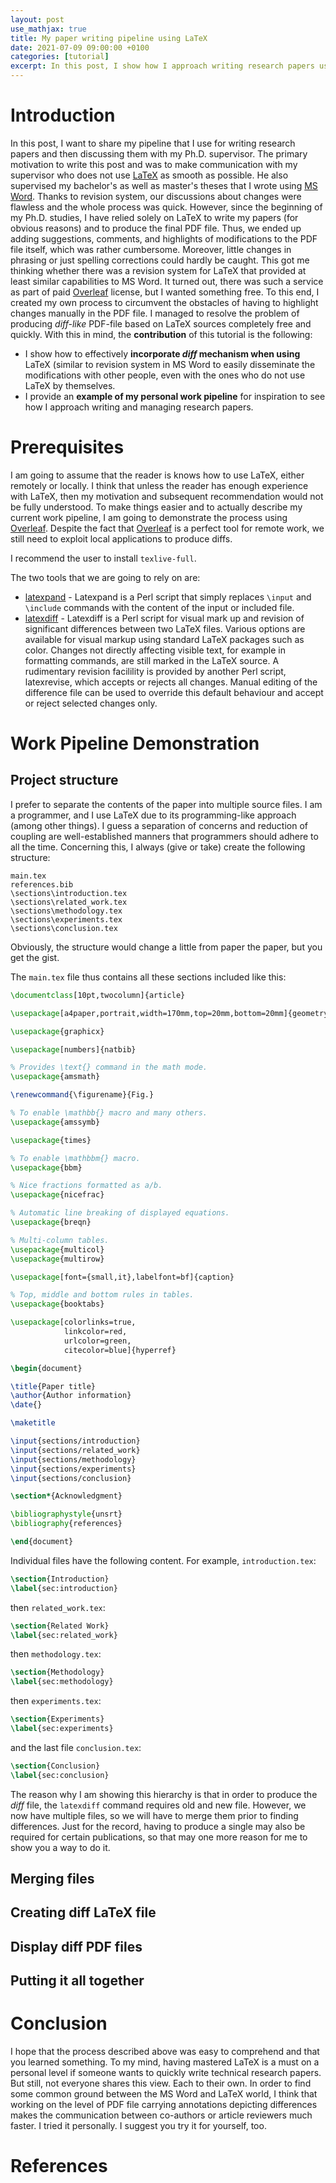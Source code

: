```yaml
---
layout: post
use_mathjax: true
title: My paper writing pipeline using LaTeX
date: 2021-07-09 09:00:00 +0100
categories: [tutorial]
excerpt: In this post, I show how I approach writing research papers using LaTeX.
---
```


# Introduction

In this post, I want to share my pipeline that I use for writing research papers and then discussing them with my Ph.D. supervisor. The primary motivation to write this post and was to make communication with my supervisor who does not use [LaTeX](https://www.latex-project.org/) as smooth as possible. He also supervised my bachelor's as well as master's theses that I wrote using [MS Word](https://www.microsoft.com/sk-sk/microsoft-365/word). Thanks to revision system, our discussions about changes were flawless and the whole process was quick. However, since the beginning of my Ph.D. studies, I have relied solely on LaTeX to write my papers (for obvious reasons) and to produce the final PDF file. Thus, we ended up adding suggestions, comments, and highlights of modifications to the PDF file itself, which was rather cumbersome. Moreover, little changes in phrasing or just spelling corrections could hardly be caught. This got me thinking whether there was a revision system for LaTeX that provided at least similar capabilities to MS Word. It turned out, there was such a service as part of paid [Overleaf](https://www.overleaf.com/) license, but I wanted something free. To this end, I created my own process to circumvent the obstacles of having to highlight changes manually in the PDF file. I managed to resolve the problem of producing *diff-like* PDF-file based on LaTeX sources completely free and quickly. With this in mind, the **contribution** of this tutorial is the following:
* I show how to effectively **incorporate *diff* mechanism when using** LaTeX (similar to revision system in MS Word to easily disseminate the modifications with other people, even with the ones who do not use LaTeX by themselves.
* I provide an **example of my personal work pipeline** for inspiration to see how I approach writing and managing research papers.

# Prerequisites

I am going to assume that the reader is knows how to use LaTeX, either remotely or locally. I think that unless the reader has enough experience with LaTeX, then my motivation and subsequent recommendation would not be fully understood. To make things easier and to actually describe my current work pipeline, I am going to demonstrate the process using [Overleaf](https://www.overleaf.com/). Despite the fact that [Overleaf](https://www.overleaf.com/) is a perfect tool for remote work, we still need to exploit local applications to produce diffs.

I recommend the user to install `texlive-full`.

The two tools that we are going to rely on are:

* [latexpand](https://www.ctan.org/pkg/latexpand) - Latexpand is a Perl script that simply replaces `\input` and `\include` commands with the content of the input or included file.
* [latexdiff](https://www.ctan.org/pkg/latexdiff) - Latexdiff is a Perl script for visual mark up and revision of significant differences between two LaTeX files. Various options are available for visual markup using standard LaTeX packages such as color. Changes not directly affecting visible text, for example in formatting commands, are still marked in the LaTeX source. A rudimentary revision facilility is provided by another Perl script, latexrevise, which accepts or rejects all changes. Manual editing of the difference file can be used to override this default behaviour and accept or reject selected changes only. 

# Work Pipeline Demonstration

## Project structure

I prefer to separate the contents of the paper into multiple source files. I am a programmer, and I use LaTeX due to its programming-like approach (among other things). I guess a separation of concerns and reduction of coupling are well-established manners that programmers should adhere to all the time. Concerning this, I always (give or take) create the following structure:

```
main.tex
references.bib
\sections\introduction.tex
\sections\related_work.tex
\sections\methodology.tex
\sections\experiments.tex
\sections\conclusion.tex
```

Obviously, the structure would change a little from paper the paper, but you get the gist.

The `main.tex` file thus contains all these sections included like this:

```latex
\documentclass[10pt,twocolumn]{article}

\usepackage[a4paper,portrait,width=170mm,top=20mm,bottom=20mm]{geometry}

\usepackage{graphicx}

\usepackage[numbers]{natbib}

% Provides \text{} command in the math mode.
\usepackage{amsmath}

\renewcommand{\figurename}{Fig.}

% To enable \mathbb{} macro and many others.
\usepackage{amssymb}

\usepackage{times} 

% To enable \mathbbm{} macro.
\usepackage{bbm}

% Nice fractions formatted as a/b.
\usepackage{nicefrac}

% Automatic line breaking of displayed equations.
\usepackage{breqn}

% Multi-column tables.
\usepackage{multicol}
\usepackage{multirow}

\usepackage[font={small,it},labelfont=bf]{caption}

% Top, middle and bottom rules in tables.
\usepackage{booktabs}

\usepackage[colorlinks=true,
            linkcolor=red,
            urlcolor=green,
            citecolor=blue]{hyperref}

\begin{document}

\title{Paper title}
\author{Author information}
\date{}

\maketitle

\input{sections/introduction}
\input{sections/related_work}
\input{sections/methodology}
\input{sections/experiments}
\input{sections/conclusion}

\section*{Acknowledgment}

\bibliographystyle{unsrt}
\bibliography{references}

\end{document}
```

Individual files have the following content. For example, `introduction.tex`:

```latex
\section{Introduction}
\label{sec:introduction}
```

then `related_work.tex`:

```latex
\section{Related Work}
\label{sec:related_work}
```

then `methodology.tex`:

```latex
\section{Methodology}
\label{sec:methodology}
```

then `experiments.tex`:

```latex
\section{Experiments}
\label{sec:experiments}
```

and the last file `conclusion.tex`:
```latex
\section{Conclusion}
\label{sec:conclusion}
```

The reason why I am showing this hierarchy is that in order to produce the *diff* file, the `latexdiff` command requires old and new file. However, we now have multiple files, so we will have to merge them prior to finding differences. Just for the record, having to produce a single may also be required for certain publications, so that may one more reason for me to show you a way to do it.

## Merging files

## Creating diff LaTeX file

## Display diff PDF files

## Putting it all together

# Conclusion

I hope that the process described above was easy to comprehend and that you learned something. To my mind, having mastered LaTeX is a must on a personal level if someone wants to quickly write technical research papers. But still, not everyone shares this view. Each to their own. In order to find some common ground between the MS Word and LaTeX world, I think that working on the level of PDF file carrying annotations depicting differences makes the communication between co-authors or article reviewers much faster. I tried it personally. I suggest you try it for yourself, too.

# References

